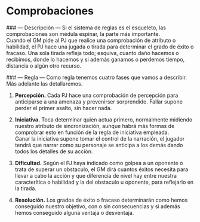 
Comprobaciones
==============

### — Descripción —
Si el sistema de reglas es el esqueleto, las comprobaciones son médula espinar, la parte más importante.  
Cuando el GM pide al PJ que realice una comprobación de atributo o habilidad, el PJ hace una jugada o tirada para determinar el grado de éxito o fracaso. Una sola tirada refleja todo; esquiva, cuanto daño hacemos o recibimos, donde lo hacemos y si además ganamos o perdemos tiempo, distancia o algún otro recurso.

### — Regla —
Como regla tenemos cuatro fases que vamos a describir. Más adelante las detallaremos.

1. **Percepción.** Cada PJ hace una comprobación de percepción para anticiparse a una amenaza y prevenirser sorprendido. Fallar supone perder el primer asalto, sin hacer nada. 

1. **Iniciativa.** Toca determinar quien actua primero, normalmente midiendo nuestro atributo de sincronización, aunque habrá más formas de comprobrar esto en función de la regla de iniciativa empleada.  
Ganar la iniciativa supone tomar el control de la narración, el jugador tendrá que narrar como su personaje se anticipa a los demás dando todos los detalles de su acción.

1. **Dificultad.** Según el PJ haya indicado como golpea a un oponente o trata de superar un obstaculo, el GM dirá cuantos éxitos necesita para llevar a cabo la acción y que diferencia de nivel hay entre nuestra caracterítica o habilidad y la del obstaculo u oponente, para reflejarlo en la tirada.

1. **Resolución.** Los grados de éxito o fracaso determinarán como hemos conseguido nuestro objetivo, con o sin consecuencias y si además hemos conseguido alguna ventaja o desventaja.